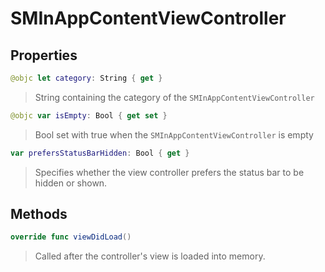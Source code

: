 # SMInAppContentViewController

## Properties
```swift
@objc let category: String { get }
```

>String containing the category of the ``SMInAppContentViewController``

```swift
@objc var isEmpty: Bool { get set }
```

>Bool set with true when the ``SMInAppContentViewController`` is empty

```swift
var prefersStatusBarHidden: Bool { get }
```

>Specifies whether the view controller prefers the status bar to be hidden or shown.

## Methods
```swift
override func viewDidLoad()
```

>Called after the controller's view is loaded into memory.